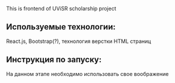 This is frontend of UViSR scholarship project

## Используемые технологии:
React.js, Bootstrap(?), технология верстки HTML страниц

## Инструкция по запуску:
На данном этапе необходимо использовать свое воображение

